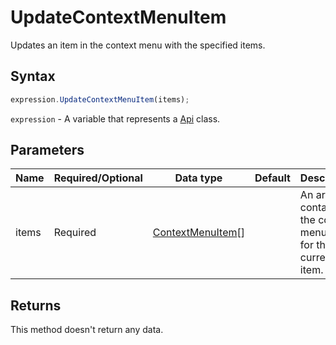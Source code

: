 # UpdateContextMenuItem

Updates an item in the context menu with the specified items.

## Syntax

```javascript
expression.UpdateContextMenuItem(items);
```

`expression` - A variable that represents a [Api](../Api.md) class.

## Parameters

| **Name** | **Required/Optional** | **Data type** | **Default** | **Description** |
| ------------- | ------------- | ------------- | ------------- | ------------- |
| items | Required | [ContextMenuItem](../../Enumeration/ContextMenuItem.md)[] |  | An array containing the context menu items for the current item. |

## Returns

This method doesn't return any data.